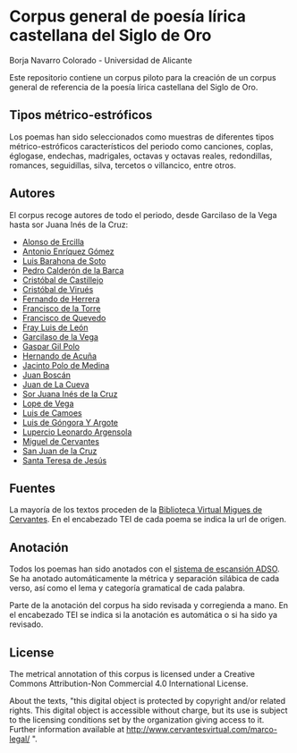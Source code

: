 # Corpus general de poesía lírica castellana del Siglo de Oro

Borja Navarro Colorado - Universidad de Alicante

Este repositorio contiene un corpus piloto para la creación de un corpus general de referencia de la poesía lírica castellana del Siglo de Oro.

## Tipos métrico-estróficos
Los poemas han sido seleccionados como muestras de diferentes tipos métrico-estróficos característicos del periodo como canciones, coplas, églogase, endechas, madrigales, octavas y octavas reales, redondillas, romances, seguidillas, silva, tercetos o villancico, entre otros.

## Autores
El corpus recoge autores de todo el periodo, desde Garcilaso de la Vega hasta sor Juana Inés de la Cruz:

- [Alonso de Ercilla](https://es.wikipedia.org/wiki/Alonso_de_Ercilla)
- [Antonio Enríquez Gómez](https://es.wikipedia.org/wiki/Antonio_Enr%C3%ADquez_G%C3%B3mez)
- [Luis Barahona de Soto](https://es.wikipedia.org/wiki/Luis_Barahona_de_Soto)
- [Pedro Calderón de la Barca](https://es.wikipedia.org/wiki/Pedro_Calder%C3%B3n_de_la_Barca)
- [Cristóbal de Castillejo](https://es.wikipedia.org/wiki/Crist%C3%B3bal_de_Castillejo)
- [Cristóbal de Virués](https://es.wikipedia.org/wiki/Crist%C3%B3bal_de_Viru%C3%A9s)
- [Fernando de Herrera](https://es.wikipedia.org/wiki/Fernando_de_Herrera)
- [Francisco de la Torre](https://es.wikipedia.org/wiki/Francisco_de_la_Torre_(poeta))
- [Francisco de Quevedo](https://es.wikipedia.org/wiki/Francisco_de_Quevedo)
- [Fray Luis de León](https://es.wikipedia.org/wiki/Luis_de_Le%C3%B3n)
- [Garcilaso de la Vega](https://es.wikipedia.org/wiki/Garcilaso_de_la_Vega)
- [Gaspar Gil Polo](https://es.wikipedia.org/wiki/Gaspar_Gil_Polo)
- [Hernando de Acuña](https://es.wikipedia.org/wiki/Hernando_de_Acu%C3%B1a)
- [Jacinto Polo de Medina](https://es.wikipedia.org/wiki/Salvador_Jacinto_Polo_de_Medina)
- [Juan Boscán](https://es.wikipedia.org/wiki/Juan_Bosc%C3%A1n)
- [Juan de La Cueva](https://es.wikipedia.org/wiki/Juan_de_la_Cueva)
- [Sor Juana Inés de la Cruz](https://es.wikipedia.org/wiki/Sor_Juana_In%C3%A9s_de_la_Cruz)
- [Lope de Vega](https://es.wikipedia.org/wiki/Lope_de_Vega)
- [Luis de Camoes](https://es.wikipedia.org/wiki/Lu%C3%ADs_de_Cam%C3%B5es)
- [Luis de Góngora Y Argote](https://es.wikipedia.org/wiki/Luis_de_G%C3%B3ngora)
- [Lupercio Leonardo Argensola](https://es.wikipedia.org/wiki/Lupercio_Leonardo_de_Argensola)
- [Miguel de Cervantes](https://es.wikipedia.org/wiki/Miguel_de_Cervantes)
- [San Juan de la Cruz](https://es.wikipedia.org/wiki/Juan_de_la_Cruz)
- [Santa Teresa de Jesús](https://es.wikipedia.org/wiki/Teresa_de_Jes%C3%BAs)

## Fuentes
La mayoría de los textos proceden de la [Biblioteca Virtual Migues de Cervantes](http://www.cervantesvirtual.com/). En el encabezado TEI de cada poema se indica la url de origen.

## Anotación
Todos los poemas han sido anotados con el [sistema de escansión ADSO](http://adso.gplsi.es). Se ha anotado automáticamente la métrica y separación silábica de cada verso, así como el lema y categoría gramatical de cada palabra.

Parte de la anotación del corpus ha sido revisada y corregienda a mano. En el encabezado TEI se indica si la anotación es automática o si ha sido ya revisado.

## License
The metrical annotation of this corpus is licensed under a Creative Commons Attribution-Non Commercial 4.0 International License.

About the texts, "this digital object is protected by copyright and/or related rights. This digital object is accessible without charge, but its use is subject to the licensing conditions set by the organization giving access to it. Further information available at http://www.cervantesvirtual.com/marco-legal/ ".
